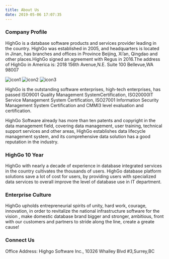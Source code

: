 ```yaml
---
title: About Us
date: 2019-05-06 17:07:35
---
```


###  Company Profile   
HighGo is a database software products and services provider leading in the country. HighGo was established in 2005, and headquarters is located in Jinan, has branches and offices in Province Beijing, Xi’an, Qingdao and other places.HighGo signed an agreement with Regus in 2016.The address of HighGo in America is: 2018 156th Avenue,N.E. Suite 100 Bellevue,WA 98007   

![icon1](http://www.highgo.com/public/en/hangao/images/about/icon01-eng.jpg) ![icon2](http://www.highgo.com/public/en/hangao/images/about/icon02-eng.jpg) ![icon3](http://www.highgo.com/public/en/hangao/images/about/icon03-eng.jpg) 

HighGo is the outstanding software enterprises, high-tech enterprises, has passed ISO9001 Quality Management SystemCertification, ISO20000IT Service Management System Certification, ISO27001 Information Security Management System Certification and CMMI3 level evaluation and certification.       


HighGo Software already has more than ten patents and copyright in the data management field, covering data management, user training, technical support services and other areas, HighGo establishes data lifecycle management system, and its comprehensive data solution has a good reputation in the industry.      

###   HighGo 10 Year    
HighGo with nearly a decade of experience in database integrated services in the country cultivates the thousands of users. HighGo database platform solutions save a lot of cost for users, by providing users with specialized data services to overall improve the level of database use in IT department.     

###   Enterprise Culture      
HighGo upholds entrepreneurial spirits of unity, hard work, courage, innovation, in order to revitalize the national infrastructure software for the vision , make domestic database brand bigger and stronger, ambitious, front with our customers and partners to stride along the line, create a greate cause!      

### Connect Us    
Office Address:   Highgo Software Inc., 10326 Whalley Blvd #3,Surrey,BC   

